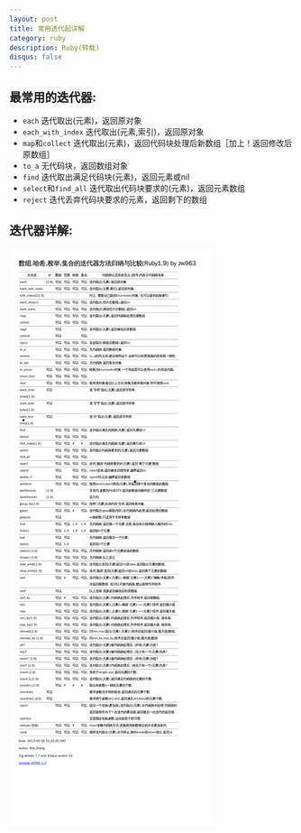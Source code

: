 ```yaml
---
layout: post
title: 常用迭代起详解
category: ruby
description: Ruby(转载)
disqus: false
---
```


## 最常用的迭代器:
* `each` 迭代取出(元素)，返回原对象
* `each_with_index` 迭代取出(元素,索引)，返回原对象
* `map`和`collect` 迭代取出(元素)，返回代码块处理后新数组［加上！返回修改后原数组］
* `to_a` 无代码块，返回数组对象
* `find` 迭代取出满足代码块(元素)，返回元素或nil
* `select`和`find_all` 迭代取出代码块要求的(元素)，返回元素数组
* `reject` 迭代丢弃代码块要求的元素，返回剩下的数组

## 迭代器详解:   

![Alt text](/images/iteration.png)